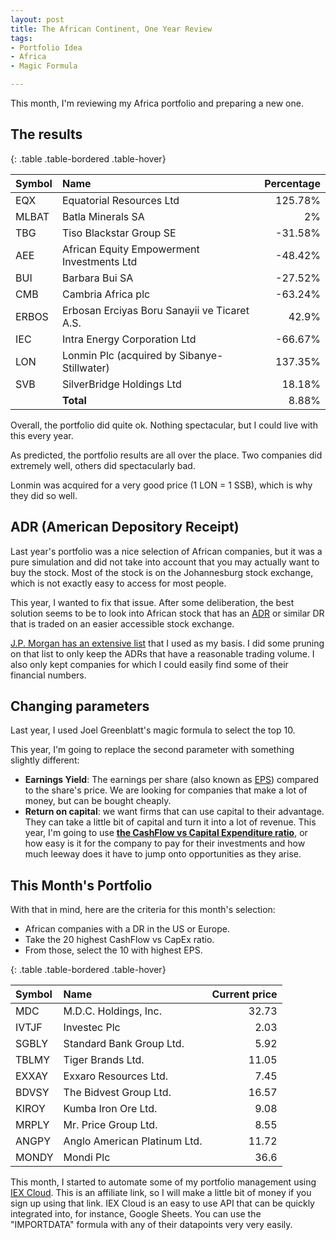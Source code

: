 ```yaml
---
layout: post
title: The African Continent, One Year Review
tags:
- Portfolio Idea
- Africa
- Magic Formula

---
```


This month, I'm reviewing my Africa portfolio and preparing a new one.

## The results

{: .table .table-bordered .table-hover}

| Symbol | Name | Percentage |
| :----- | :--- | ---------: |
| EQX | Equatorial Resources Ltd | 125.78% |
| MLBAT | Batla Minerals SA | 2% |
| TBG | Tiso Blackstar Group SE | -31.58% |
| AEE | African Equity Empowerment Investments Ltd | -48.42% |
| BUI | Barbara Bui SA | -27.52% |
| CMB | Cambria Africa plc | -63.24% |
| ERBOS | Erbosan Erciyas Boru Sanayii ve Ticaret A.S. | 42.9% |
| IEC | Intra Energy Corporation Ltd | -66.67% |
| LON | Lonmin Plc (acquired by Sibanye-Stillwater) | 137.35% |
| SVB | SilverBridge Holdings Ltd | 18.18% |
|  | **Total** | 8.88% |

Overall, the portfolio did quite ok. Nothing spectacular, but I could live with this every year. 

As predicted, the portfolio results are all over the place. Two companies did extremely well, others did spectacularly bad. 

Lonmin was acquired for a very good price (1 LON = 1 SSB), which is why they did so well.

## ADR (American Depository Receipt)

Last year's portfolio was a nice selection of African companies, but it was a pure simulation and did not take into account that you may actually want to buy the stock. Most of the stock is on the Johannesburg stock exchange, which is not exactly easy to access for most people.

This year, I wanted to fix that issue. After some deliberation, the best solution seems to be to look into African stock that has an [ADR](https://www.investopedia.com/terms/a/adr.asp) or similar DR that is traded on an easier accessible stock exchange. 

[J.P. Morgan has an extensive list](https://www.adr.com/dr/drdirectory/drUniverse) that I used as my basis. I did some pruning on that list to only keep the ADRs that have a reasonable trading volume. I also only kept companies for which I could easily find some of their financial numbers.

## Changing parameters

Last year, I used Joel Greenblatt's magic formula to select the top 10. 

This year, I'm going to replace the second parameter with something slightly different:

* **Earnings Yield**: The earnings per share (also known as [EPS](https://www.investopedia.com/terms/e/eps.asp)) compared to the share's price. We are looking for companies that make a lot of money, but can be bought cheaply.
* **Return on capital**: we want firms that can use capital to their advantage. They can take a little bit of capital and turn it into a lot of revenue. This year, I'm going to use **[the CashFlow vs Capital Expenditure ratio](https://www.investopedia.com/terms/c/cashflow_capex.asp)**, or how easy is it for the company to pay for their investments and how much leeway does it have to jump onto opportunities as they arise.

## This Month's Portfolio

With that in mind, here are the criteria for this month's selection:

- African companies with a DR in the US or Europe.
- Take the 20 highest CashFlow vs CapEx ratio.
- From those, select the 10 with highest EPS.

{: .table .table-bordered .table-hover}

| Symbol | Name                                         | Current price |
| :----- | :------------------------------------------- | ------------: |
| MDC | M.D.C. Holdings, Inc. | 32.73 |
| IVTJF | Investec Plc | 2.03 |
| SGBLY | Standard Bank Group Ltd. | 5.92 |
| TBLMY | Tiger Brands Ltd. | 11.05 |
| EXXAY | Exxaro Resources Ltd. | 7.45 |
| BDVSY | The Bidvest Group Ltd. | 16.57 |
| KIROY | Kumba Iron Ore Ltd. | 9.08 |
| MRPLY | Mr. Price Group Ltd. | 8.55 |
| ANGPY | Anglo American Platinum Ltd. | 11.72 |
| MONDY | Mondi Plc | 36.6 |

This month, I started to automate some of my portfolio management using [IEX Cloud](https://iexcloud.io/s/b621e7de ). This is an affiliate link, so I will make a little bit of money if you sign up using that link. IEX Cloud is an easy to use API that can be quickly integrated into, for instance, Google Sheets. You can use the "IMPORTDATA" formula with any of their datapoints very very easily.